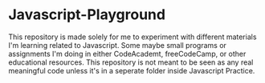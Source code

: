 # Javascript-Playground
This repository is made solely for me to experiment with different materials I'm learning related to Javascript. Some maybe small programs or assignments I'm doing in either CodeAcademt, freeCodeCamp, or other educational resources. This repository is not meant to be seen as any real meaningful code unless it's in a seperate folder inside Javascript Practice. 
